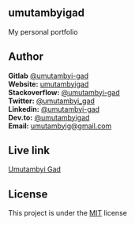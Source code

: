 ## umutambyigad
My personal portfolio

## Author
**Gitlab** [@umutambyi-gad](https://gitlab.com/umutambyi-gad) <br>
**Website:** [umutambyigad](https://umutambyigad.me) <br>
**Stackoverflow:** [@umutambyi-gad](https://stackoverflow.com/users/13536893/umutambyi-gad) <br>
**Twitter:** [@umutambyi_gad](https://twitter.com/umutambyi_gad) <br>
**Linkedin:**  [@umutambyi-gad](https://www.linkedin.com/in/umutambyi-gad/) <br>
**Dev.to:** [@umutambyigad](https://dev.to/umutambyigad) <br>
**Email:** [umutambyig@gmail.com](mailto:umutambyig@gmail.com) <br>

## Live link

[Umutambyi Gad](https://umutambyigad.herokuapp.com)


## License

This project is under the [MIT](https://github.com/umutambyi-gad/umutambyigad/blob/master/LICENSE) license
